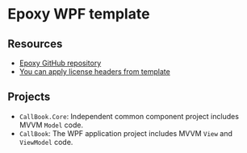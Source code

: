 # Epoxy WPF template

## Resources

* [Epoxy GitHub repository](https://github.com/kekyo/Epoxy)
* [You can apply license headers from template](https://marketplace.visualstudio.com/items?itemName=StefanWenig.LicenseHeaderManager)

## Projects

* `CallBook.Core`: Independent common component project includes MVVM `Model` code.
* `CallBook`: The WPF application project includes MVVM `View` and `ViewModel` code.
